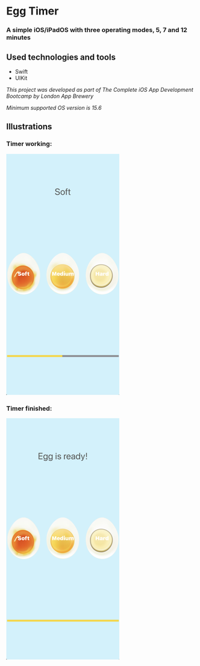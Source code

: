 # Egg Timer

### A simple iOS/iPadOS with three operating modes, 5, 7 and 12 minutes

## Used technologies and tools

- Swift
- UIKit

*This project was developed as part of The Complete iOS App Development Bootcamp by London App Brewery*

*Minimum supported OS version is 15.6*

## Illustrations

### Timer working:

<img src="Documentation/1.png" alt="Start screen" width="300">

### Timer finished:

<img src="Documentation/2.png" alt="Start screen" width="300">
